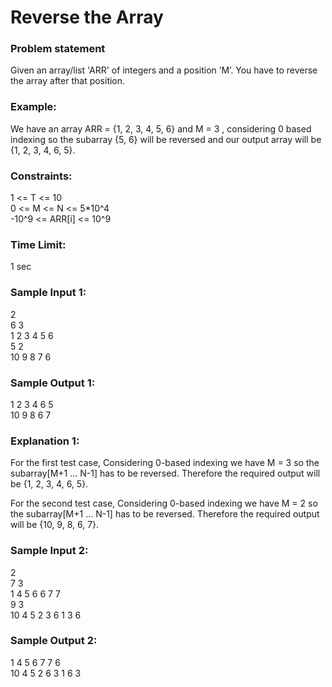 <h1>Reverse the Array</h1>
<h3>Problem statement</h3>
Given an array/list 'ARR' of integers and a position ‘M’. You have to reverse the array after that position.

<h3>Example:</h3>

We have an array ARR = {1, 2, 3, 4, 5, 6} and M = 3 , considering 0 
based indexing so the subarray {5, 6} will be reversed and our 
output array will be {1, 2, 3, 4, 6, 5}.
<h3>Constraints:</h3>
1 <= T <= 10<br>
0 <= M <= N <= 5*10^4<br>
-10^9 <= ARR[i] <= 10^9<br>

<h3>Time Limit:</h3> 1 sec
<h3>Sample Input 1:</h3>
2<br>
6 3<br>
1 2 3 4 5 6<br>
5 2<br>
10 9 8 7 6<br>
<h3>Sample Output 1:</h3>
1 2 3 4 6 5<br>
10 9 8 6 7<br>
<h3>Explanation 1:</h3>
For the first test case, 
Considering 0-based indexing we have M = 3 so the 
subarray[M+1 … N-1] has to be reversed.
Therefore the required output will be {1, 2, 3, 4, 6, 5}.

For the second test case, 
Considering 0-based indexing we have M = 2 so the 
subarray[M+1 … N-1] has to be reversed.
Therefore the required output will be {10, 9, 8, 6, 7}.
<h3>Sample Input 2:</h3>
2<br>
7 3<br>
1 4 5 6 6 7 7 <br>
9 3<br>
10 4 5 2 3 6 1 3 6<br>
<h3>Sample Output 2:</h3>
 1 4 5 6 7 7 6<br>
 10 4 5 2 6 3 1 6 3 <br>
